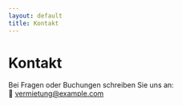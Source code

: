 ```yaml
---
layout: default
title: Kontakt
---
```


# Kontakt

Bei Fragen oder Buchungen schreiben Sie uns an:  
📧 [vermietung@example.com](mailto:vermietung@example.com)
